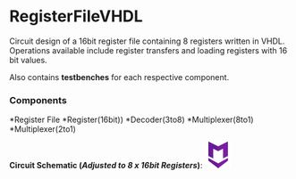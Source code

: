 # RegisterFileVHDL
Circuit design of a 16bit register file containing 8 registers written in VHDL. Operations available include register transfers and loading registers with 16 bit values.

Also contains **testbenches** for each respective component.

### Components 
*Register File
*Register(16bit))
*Decoder(3to8)
*Multiplexer(8to1)
*Multiplexer(2to1)

**Circuit Schematic (_Adjusted to 8 x 16bit Registers_)**: 
![alt text][circuit]

[circuit]: https://github.com/adam-p/markdown-here/raw/master/src/common/images/icon48.png "Logo Title Text 2" 
